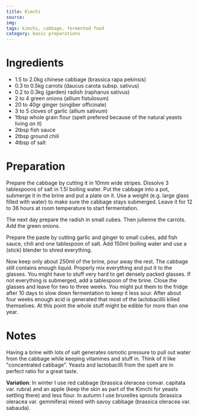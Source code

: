```yaml
---
title: Kimchi
source: 
img: 
tags: kimchi, cabbage, fermented food
category: basic preparations
---
```


Ingredients
===========

* 1.5 to 2.0kg chinese cabbage (brassica rapa pekinsis)
* 0.3 to 0.5kg carrots (daucus carota subsp. sativus)
* 0.2 to 0.3kg (garden) radish (raphanus sativus)
* 2 to 4 green onions (allium fistulosum)
* 20 to 40gr ginger (singiber officinale)
* 3 to 5 cloves of garlic (allium sativum)
* 1tbsp whole grain flour (spelt prefered because of the natural yeasts living on it)
* 2tbsp fish sauce
* 2tbsp ground chili
* 4tbsp of salt

Preparation
==========

Prepare the cabbage by cutting it in 10mm wide stripes. 
Dissolve 3 tablespoons of salt in 1.5l boiling water. Put the cabbage into a pot, submerge it in the brine and put a plate on it. Use a weight (e.g. large glass filled with water) to make sure the cabbage stays submerged. Leave it for 12 to 36 hours at room temperature to start fermentation.

The next day prepare the radish in small cubes. Then julienne the carrots. Add the green onions.

Prepare the paste by cutting garlic and ginger to small cubes, add fish sauce, chili and one tablespoon of salt. Add 150ml boiling water and use a (stick) blender to shred everything.

Now keep only about 250ml of the brine, pour away the rest. The cabbage still contains enough liquid. Properly mix everything and put it to the glasses. You might have to stuff very hard to get densely packed glasses. If not everything is submerged, add a tablespoon of the brine. Close the glasses and leave for two to three weeks. You might put them to the fridge after 10 days to slow down fermentation to keep it less sour. After about four weeks enough acid is generated that most of the lactobacillii killed themselves. At this point the whole stuff might be edible for more than one year.

Notes
=====

Having a brine with lots of salt generates osmotic pressure to pull out water from the cabbage while keeping vitamines and stuff in. Think of it like "concentrated cabbage". Yeasts and lactobacilli from the spelt are in perfect ratio for a great taste.

**Variation**: In winter I use red cabbage (brassica oleracea convar. capitata var. rubra) and an apple (keep the skin as part of the Kimchi for yeasts settling there) and less flour. In autumn I use bruxelles sprouts (brassica oleracea var. gemmifera) mixed with savoy cabbage (brassica oleracea var. sabauda).

